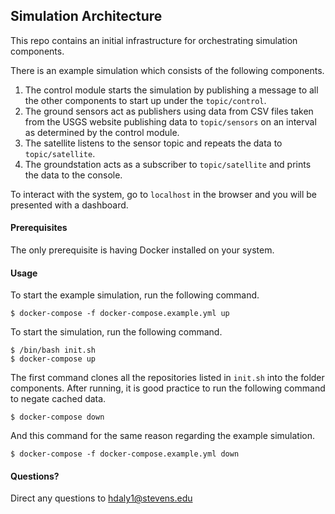 ## Simulation Architecture

This repo contains an initial infrastructure for orchestrating simulation components.

There is an example simulation which consists of the following components.
1. The control module starts the simulation by publishing a message to all the other components to start up under the `topic/control`.
2. The ground sensors act as publishers using data from CSV files taken from the USGS website publishing data to `topic/sensors` on an interval as determined by the control module.
3. The satellite listens to the sensor topic and repeats the data to `topic/satellite`.
4. The groundstation acts as a subscriber to `topic/satellite` and prints the data to the console.

To interact with the system, go to `localhost` in the browser and you will be presented with a dashboard.

#### Prerequisites

The only prerequisite is having Docker installed on your system.

#### Usage

To start the example simulation, run the following command.

```console
$ docker-compose -f docker-compose.example.yml up
```

To start the simulation, run the following command.

```console
$ /bin/bash init.sh
$ docker-compose up
```

The first command clones all the repositories listed in `init.sh` into the folder components. After running, it is good practice to run the following command to negate cached data.

```console
$ docker-compose down
```

And this command for the same reason regarding the example simulation.

```console
$ docker-compose -f docker-compose.example.yml down
```

#### Questions?
Direct any questions to hdaly1@stevens.edu
